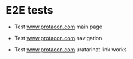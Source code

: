 # E2E tests
- Test www.protacon.com main page

- Test www.protacon.com navigation

- Test www.protacon.com uratarinat link works

